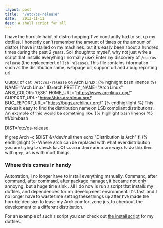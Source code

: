 ```yaml
---
layout: post
title:  "/etc/os-release"
date:   2013-11-11
desc: A shell script for all
---
```


I have the horrible habit of distro-hopping. I've constantly had to set up my
dotfiles. I honestly can't remember the amount of times or the amount of
distros I have installed on my machines, but it's easily been about a hundred
times during the past 2 years. So I thought to myself, why not just write a
script that installs everything I normally use? Enter my discovery of
`/etc/os-release` (the replacement of `lsb_release`). This file contains
information such as the distribution name, webpage url, support url and a bug
reporting url.

Output of `cat /etc/os-release` on Arch Linux:
{% highlight bash linenos %}
NAME="Arch Linux"
ID=arch
PRETTY_NAME="Arch Linux"
ANSI_COLOR="0;36"
HOME_URL="https://www.archlinux.org/"
SUPPORT_URL="https://bbs.archlinux.org/"
BUG_REPORT_URL="https://bugs.archlinux.org/"
{% endhighlight %}
This makes it easy to find the distribution name on LSB compliant
distributions. An example of this would be something like:
{% highlight bash linenos %}
#!/bin/bash

DIST=/etc/os-release

if grep Arch -c $DIST &>/dev/null
then
    echo "Distribution is Arch"
fi
{% endhighlight %}
Where Arch can be replaced with what ever distribution you are trying to check 
for. Of course there are more ways to do this then with `grep`, as is with most 
things.

### Where this comes in handy
Automation, I no longer have to install everything manually. Command, after
command, after command, after package manager, it became not only annoying, but
a huge time sink . All I do now is run a script that installs my doftiles, and
dependencies for my development environment. It's fast, and I no longer have to
waste time setting these things up after I've made the horrible decision to
leave my Arch comfort zone just to checkout the development of a different
distribution. 

For an example of such a script you can check out [the install
script](https://github.com/0X1A/dotfiles/blob/master/install.sh) for my
dotfiles.

